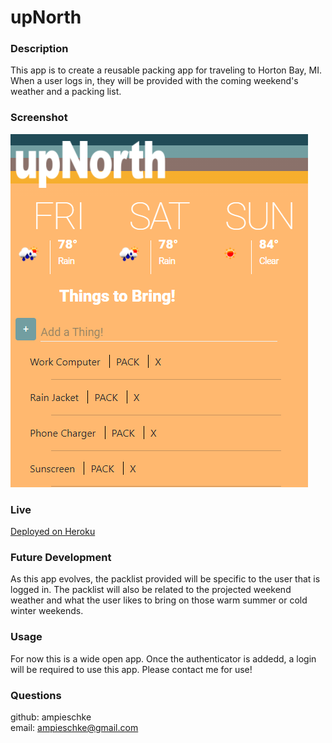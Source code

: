 
  # upNorth
  

  ### Description
  This app is to create a reusable packing app for traveling to Horton Bay, MI. When a user logs in, they will be provided with the coming weekend's weather and a packing list.

  ### Screenshot
  ![Screenshot](app\public\assets\images\upNorth.PNG)

  ### Live
  [Deployed on Heroku](https://https://upnorth.herokuapp.com/)

### Future Development
As this app evolves, the packlist provided will be specific to the user that is logged in. The packlist will also be related to the projected weekend weather and what the user likes to bring on those warm summer or cold winter weekends.

  ### Usage
  For now this is a wide open app. Once the authenticator is addedd, a login will be required to use this app. Please contact me for use!

  ### Questions
  github: ampieschke <br>
  email: ampieschke@gmail.com
  
